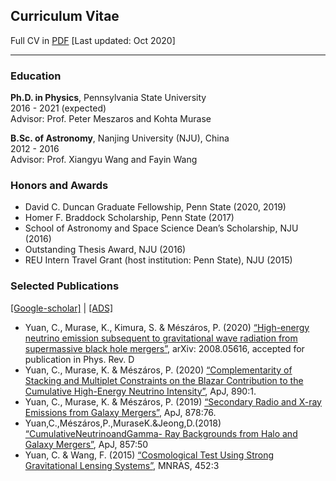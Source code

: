 ## Curriculum Vitae
Full CV in [PDF](https://yuan-cc.github.io/files/CV2.pdf) [Last updated: Oct 2020]
<hr> 

### Education
**Ph.D. in Physics**, Pennsylvania State University<br />
2016 - 2021 (expected) <br />
Advisor: Prof. Peter Meszaros and Kohta Murase

**B.Sc. of Astronomy**, Nanjing University (NJU), China<br />
2012 - 2016  <br />
Advisor: Prof. Xiangyu Wang and Fayin Wang

### Honors and Awards
* David C. Duncan Graduate Fellowship, Penn State (2020, 2019)
* Homer F. Braddock Scholarship, Penn State (2017)
* School of Astronomy and Space Science Dean’s Scholarship, NJU (2016)
* Outstanding Thesis Award, NJU (2016)
* REU Intern Travel Grant (host institution: Penn State), NJU (2015)

### Selected Publications 
[[Google-scholar]](https://scholar.google.com/citations?user=esUZFoMAAAAJ&hl=en) | [[ADS]](https://ui.adsabs.harvard.edu/public-libraries/NCRLXpiDTnGg2zwnvpAzRw) <br>
* Yuan, C., Murase, K., Kimura, S. & Mészáros, P. (2020) [“High-energy neutrino emission subsequent to gravitational wave radiation from supermassive black hole mergers”](https://arxiv.org/abs/2008.05616), arXiv: 2008.05616, accepted for publication in Phys. Rev. D
* Yuan, C., Murase, K. & Mészáros, P. (2020) [“Complementarity of Stacking and Multiplet Constraints on the Blazar Contribution to the Cumulative High-Energy Neutrino Intensity”](https://iopscience.iop.org/article/10.3847/1538-4357/ab65ea), ApJ, 890:1. 
* Yuan, C., Murase, K. & Mészáros, P. (2019) [“Secondary Radio and X-ray Emissions from Galaxy Mergers”](https://iopscience.iop.org/article/10.3847/1538-4357/ab1f06), ApJ, 878:76. 
* Yuan,C.,Mészáros,P.,MuraseK.&Jeong,D.(2018) [“CumulativeNeutrinoandGamma- Ray Backgrounds from Halo and Galaxy Mergers”](https://iopscience.iop.org/article/10.3847/1538-4357/aab774), ApJ, 857:50
* Yuan, C. & Wang, F. (2015) [“Cosmological Test Using Strong Gravitational Lensing Systems”](https://academic.oup.com/mnras/article/452/3/2423/1080095), MNRAS, 452:3



